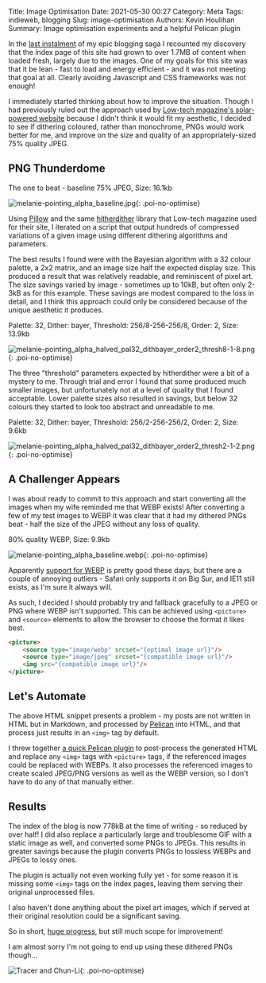 Title: Image Optimisation
Date: 2021-05-30 00:27
Category: Meta
Tags: indieweb, blogging
Slug: image-optimisation
Authors: Kevin Houlihan
Summary: Image optimisation experiments and a helpful Pelican plugin

In the [last instalment]({filename}/energy-usage-update.md) of my epic blogging saga I recounted my discovery that the index page of this site had grown to over 1.7MB of content when loaded fresh, largely due to the images. One of my goals for this site was that it be lean - fast to load and energy efficient - and it was not meeting that goal at all. Clearly avoiding Javascript and CSS frameworks was not enough!

I immediately started thinking about how to improve the situation. Though I had previously ruled out the approach used by [Low-tech magazine's solar-powered website][lowtech] because I didn't think it would fit my aesthetic, I decided to see if dithering coloured, rather than monochrome, PNGs would work better for me, and improve on the size and quality of an appropriately-sized 75% quality JPEG.

## PNG Thunderdome

The one to beat - baseline 75% JPEG, Size: 16.1kb

![melanie-pointing_alpha_baseline.jpg]({static}/images/image-optimisation/melanie-pointing_alpha_baseline.jpg "melanie-pointing_alpha_baseline.jpg: 16.1kb"){: .poi-no-optimise}

Using [Pillow][pillow] and the same [hitherdither][hitherdither] library that Low-tech magazine used for their site, I iterated on a script that output hundreds of compressed variations of a given image using different dithering algorithms and parameters.

The best results I found were with the Bayesian algorithm with a 32 colour palette, a 2x2 matrix, and an image size half the expected display size. This produced a result that was relatively readable, and reminiscent of pixel art. The size savings varied by image - sometimes up to 10kB, but often only 2-3kB as for this example. These savings are modest compared to the loss in detail, and I think this approach could only be considered because of the unique aesthetic it produces.

Palette: 32, Dither: bayer, Threshold: 256/8-256-256/8, Order: 2, Size: 13.9kb

![melanie-pointing_alpha_halved_pal32_dithbayer_order2_thresh8-1-8.png]({static}/images/image-optimisation/melanie-pointing_alpha_halved_pal32_dithbayer_order2_thresh8-1-8.png "melanie-pointing_alpha_halved_pal32_dithbayer_order2_thresh8-1-8.png: 13.9kb"){: .poi-no-optimise}

The three "threshold" parameters expected by hitherdither were a bit of a mystery to me. Through trial and error I found that some produced much smaller images, but unfortunately not at a level of quality that I found acceptable. Lower palette sizes also resulted in savings, but below 32 colours they started to look too abstract and unreadable to me.

Palette: 32, Dither: bayer, Threshold: 256/2-256-256/2, Order: 2, Size: 9.6kb

![melanie-pointing_alpha_halved_pal32_dithbayer_order2_thresh2-1-2.png]({static}/images/image-optimisation/melanie-pointing_alpha_halved_pal32_dithbayer_order2_thresh2-1-2.png "melanie-pointing_alpha_halved_pal32_dithbayer_order2_thresh2-1-2.png: 9.6kb"){: .poi-no-optimise}

## A Challenger Appears

I was about ready to commit to this approach and start converting all the images when my wife reminded me that WEBP exists! After converting a few of my test images to WEBP it was clear that it had my dithered PNGs beat - half the size of the JPEG without any loss of quality.

80% quality WEBP, Size: 9.9kb

![melanie-pointing_alpha_baseline.webp]({static}/images/image-optimisation/melanie-pointing_alpha_baseline.webp "melanie-pointing_alpha_baseline.webp: 9.9kb"){: .poi-no-optimise}

Apparently [support for WEBP][webp-support] is pretty good these days, but there are a couple of annoying outliers - Safari only supports it on Big Sur, and IE11 still exists, as I'm sure it always will.

As such, I decided I should probably try and fallback gracefully to a JPEG or PNG where WEBP isn't supported. This can be achieved using `<picture>` and `<source>` elements to allow the browser to choose the format it likes best.

```html
<picture>
    <source type="image/webp" srcset="{optimal image url}"/>
    <source type="image/jpeg" srcset="{compatible image url}"/>
    <img src="{compatible image url}"/>
</picture>
```

## Let's Automate

The above HTML snippet presents a problem - my posts are not written in HTML but in Markdown, and processed by [Pelican][pelican] into HTML, and that process just results in an `<img>` tag by default.

I threw together [a quick Pelican plugin][plugin] to post-process the generated HTML and replace any `<img>` tags with `<picture>` tags, if the referenced images could be replaced with WEBPs. It also processes the referenced images to create scaled JPEG/PNG versions as well as the WEBP version, so I don't have to do any of that manually either.

## Results

The index of the blog is now 778kB at the time of writing - so reduced by over half! I did also replace a particularly large and troublesome GIF with a static image as well, and converted some PNGs to JPEGs. This results in greater savings because the plugin converts PNGs to lossless WEBPs and JPEGs to lossy ones.

The plugin is actually not even working fully yet - for some reason it is missing some `<img>` tags on the index pages, leaving them serving their original unprocessed files.

I also haven't done anything about the pixel art images, which if served at their original resolution could be a significant saving.

So in short, [huge progress][website-carbon], but still much scope for improvement!

I am almost sorry I'm not going to end up using these dithered PNGs though...

![Tracer and Chun-Li]({static}/images/image-optimisation/tracer_alpha_halved_pal32_dithbayer_order2_thresh8-1-8.png "Wow looks like videogams"){: .poi-no-optimise}

[pelican]: https://blog.getpelican.com/ "Pelican static site generator"
[plugin]: https://github.com/khoulihan/pelican-optimise-images "pelican-optimise-images plugin"
[webp-support]: https://caniuse.com/?search=webp "WEBP support"
[hitherdither]: https://github.com/hbldh/hitherdither "hitherdither library"
[pillow]: https://python-pillow.org/ "Pillow"
[lowtech]: https://solar.lowtechmagazine.com/about.html "Low-tech magazine solar powered web site"
[website-carbon]: https://www.websitecarbon.com/website/blog-hyperlinkyourheart-com/ "76th percentile for energy efficiency"
